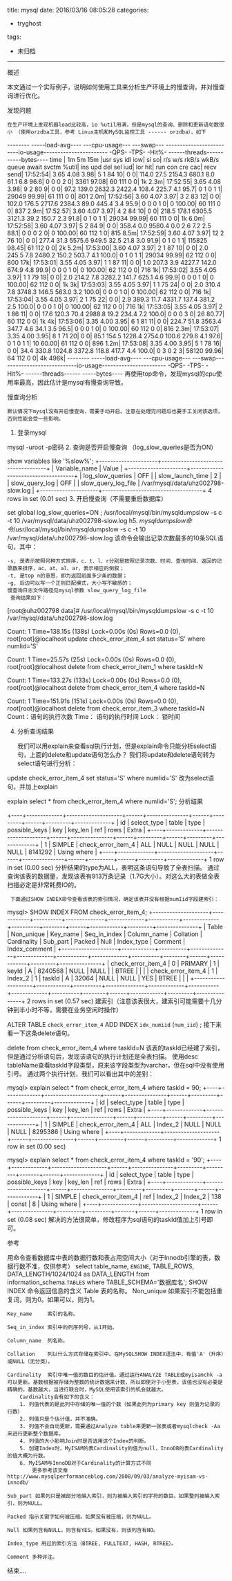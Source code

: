 title: mysql
date: 2016/03/16 08:05:28
categories:
 - tryghost

tags:
 - 未归档 



---

概述

   本文通过一个实际例子，说明如何使用工具来分析生产环境上的慢查询，并对慢查询进行优化。

发现问题

    在生产环境上发现机器load比较高，io %util用满，但是mysql的查询、删除和更新语句数很小 （使用orzdba工具，参考 Linux主机和MySQL监控工具 ------ orzdba），如下

 -------- -----load-avg---- ---cpu-usage--- ---swap--- -------------------------io-usage-----------------------                     -QPS- -TPS-         -Hit%- ------threads------ -----bytes----
  time  |  1m    5m   15m |usr sys idl iow|   si   so|   r/s    w/s    rkB/s    wkB/s  queue await svctm %util|  ins   upd   del    sel   iud|     lor    hit| run  con  cre  cac|   recv   send|
17:52:54| 3.65  4.08  3.98|  5   1  84  10|    0    0|  114.0   27.5  2154.3    680.1   8.0   61.1   6.8  96.6|    0     0     0      2     0|    3361  97.08|  60  111    0    0|     1k   2.3m|
17:52:55| 3.65  4.08  3.98|  9   2  80   9|    0    0|   97.2  139.0  2632.3   2422.4 108.4  225.7   4.1  95.7|    0     1     0      1     1|   29049  99.99|  61  111    0    0|    801   2.0m|
17:52:56| 3.60  4.07  3.97|  3   2  83  12|    0    0|  102.0  176.5  2717.6   2384.3  89.0  445.4   3.4  95.9|    0     0     0      1     0|       0 100.00|  60  111    0    0|    837   2.9m|
17:52:57| 3.60  4.07  3.97|  4   2  84  10|    0    0|  218.5  178.1  6305.5   3121.3  39.2  150.7   2.3  91.8|    0     1     0      1     1|   29034  99.99|  60  111    0    0|     1k   6.0m|
17:52:58| 3.60  4.07  3.97|  5   2  84   9|    0    0|  358.4    0.0  9580.4      0.0   2.6    7.2   2.5  88.1|    0     0     0      2     0|       0 100.00|  60  112    1    0|    815   8.5m|
17:52:59| 3.60  4.07  3.97| 12   2  76  10|    0    0|  277.4   31.3  5575.6    949.5  32.5   21.8   3.0  91.9|    0     1     0      1     1|  115825  98.45|  61  112    0    0|     2k   5.2m|
17:53:00| 3.60  4.07  3.97|  2   1  87  10|    0    0|    2.0  245.5     7.8   2480.2 150.2  503.7   4.1 100.0|    0     1     0      1     1|   29034  99.99|  62  112    0    0|    800    17k|
17:53:01| 3.55  4.05  3.97|  1   1  87  11|    0    0|    1.0  207.3     3.9   4227.7 142.0  674.9   4.8  99.9|    0     0     0      1     0|       0 100.00|  62  112    0    0|    716     1k|
17:53:02| 3.55  4.05  3.97|  1   1  79  19|    0    0|    2.0  214.2     7.8   3282.2 141.7  625.1   4.6  99.9|    0     0     0      1     0|       0 100.00|  62  112    0    0|     1k     3k|
17:53:03| 3.55  4.05  3.97|  1   1  75  24|    0    0|    2.0  310.4     7.8   3748.3 146.5  563.0   3.2 100.0|    0     0     0      1     0|       0 100.00|  62  112    0    0|    716     1k|
17:53:04| 3.55  4.05  3.97|  2   1  75  22|    0    0|    2.9  389.3    11.7   4331.7 137.4  381.2   2.5 100.0|    0     0     0      1     0|       0 100.00|  62  112    0    0|    716     1k|
17:53:05| 3.55  4.05  3.97|  2   1  86  11|    0    0|   17.6  120.3    70.4   2988.8  19.2  234.4   7.2 100.0|    0     0     0      3     0|      26  80.77|  60  112    0    0|     1k     4k|
17:53:06| 3.35  4.00  3.95|  6   1  81  11|    0    0|  224.7   51.8  3563.4    347.7   4.6   34.1   3.5  96.5|    0     0     0      1     0|       0 100.00|  60  112    0    0|    816   2.3m|
17:53:07| 3.35  4.00  3.95|  8   1  71  20|    0    0|   85.1  154.5  1228.4   2754.0 100.6  279.6   4.1  97.6|    0     1     0      1     1|      10  60.00|  61  112    0    0|    896   1.2m|
17:53:08| 3.35  4.00  3.95|  5   1  78  16|    0    0|   34.4  330.8  1024.8   3372.8 118.8  417.7   4.4 100.0|    0     3     0      2     3|   58120  99.96|  64  112    0    0|     4k   498k|
-------- -----load-avg---- ---cpu-usage--- ---swap--- -------------------------io-usage-----------------------                     -QPS- -TPS-         -Hit%- ------threads------ -----bytes----
    再使用top命令，发现mysql的cpu使用率最高，因此估计是mysql有慢查询导致。

慢查询分析

    默认情况下mysql没有开启慢查询，需要手动开启。注意在处理完问题后也要手工关闭该选项，否则性能会受一些影响。

1. 登录mysql

mysql -uroot -p密码
2. 查询是否开启慢查询 （log_slow_queries是否为ON）

show variables like '%slow%';
+---------------------+------------------------------------+
| Variable_name       | Value                              |
+---------------------+------------------------------------+
| log_slow_queries    | OFF                                |
| slow_launch_time    | 2                                  |
| slow_query_log      | OFF                                |
| slow_query_log_file | /var/mysql/data/uhz002798-slow.log |
+---------------------+------------------------------------+
4 rows in set (0.01 sec)
3. 开启慢查询（不需要重启数据库）

set global log_slow_queries=ON ;
/usr/local/mysql/bin/mysqldumpslow -s c -t 10 /var/mysql/data/uhz002798-slow.log
h5. *mysqldumpslow命令*/usr/local/mysql/bin/mysqldumpslow -s c -t 10 /var/mysql/data/uhz002798-slow.log
该命令会输出记录次数最多的10条SQL语句，其中：

    -s, 是表示按照何种方式排序，c、t、l、r分别是按照记录次数、时间、查询时间、返回的记录数来排序，ac、at、al、ar，表示相应的倒叙；
    -t, 是top n的意思，即为返回前面多少条的数据；
    -g, 后边可以写一个正则匹配模式，大小写不敏感的；
    慢查询日志文件路径见mysql参数 slow_query_log_file
     查询结果如下：

[root@uhz002798 data]#  /usr/local/mysql/bin/mysqldumpslow -s c -t 10 /var/mysql/data/uhz002798-slow.log

Count: 1  Time=138.15s (138s)  Lock=0.00s (0s)  Rows=0.0 (0), root[root]@localhost
  update check_error_item_4  set status='S' where numIid='S'

Count: 1  Time=25.57s (25s)  Lock=0.00s (0s)  Rows=0.0 (0), root[root]@localhost
  delete from check_error_item_1 where taskId=N

Count: 1  Time=133.27s (133s)  Lock=0.00s (0s)  Rows=0.0 (0), root[root]@localhost
  delete from check_error_item_4 where taskId=N

Count: 1  Time=151.91s (151s)  Lock=0.00s (0s)  Rows=0.0 (0), root[root]@localhost
  delete from check_error_item_3 where taskId=N
     Count：语句的执行次数
     Time： 语句的执行时间
     Lock： 锁时间

4. 分析查询结果

    我们可以用explain来查看sql执行计划，但是explain命令只能分析select语句，上面的delete和update语句怎么办？  我们将update和delete语句转为select语句进行分析：

update check_error_item_4  set status='S' where numIid='S'
    改为select语句，并加上explain

explain select * from check_error_item_4 where numIid='S';
    分析结果

+----+-------------+--------------------+------+---------------+------+---------+------+---------+-------------+
| id | select_type | table              | type | possible_keys | key  | key_len | ref  | rows    | Extra       |
+----+-------------+--------------------+------+---------------+------+---------+------+---------+-------------+
|  1 | SIMPLE      | check_error_item_4 | ALL  | NULL          | NULL | NULL    | NULL | 8141292 | Using where |
+----+-------------+--------------------+------+---------------+------+---------+------+---------+-------------+
1 row in set (0.00 sec)
    分析结果的type为ALL，表明这条语句导致了全表扫描。 通过查询该表的数据量，发现该表有913万条记录（1.7G大小）。对这么大的表做全表扫描必定是非常耗费IO的。

     下面通过SHOW INDEX命令查看该表的索引情况，确定该表并没有根据numIid字段建索引：

 mysql> SHOW INDEX FROM check_error_item_4;
+--------------------+------------+----------+--------------+-------------+-----------+-------------+----------+--------+------+------------+---------+---------------+
| Table              | Non_unique | Key_name | Seq_in_index | Column_name | Collation | Cardinality | Sub_part | Packed | Null | Index_type | Comment | Index_comment |
+--------------------+------------+----------+--------------+-------------+-----------+-------------+----------+--------+------+------------+---------+---------------+
| check_error_item_4 |          0 | PRIMARY  |            1 | keyId       | A         |     8240568 |     NULL | NULL   |      | BTREE      |         |               |
| check_error_item_4 |          1 | Index_2  |            1 | taskId      | A         |       32064 |     NULL | NULL   | YES  | BTREE      |         |               |
+--------------------+------------+----------+--------------+-------------+-----------+-------------+----------+--------+------+------------+---------+---------------+
2 rows in set (0.57 sec)
    建索引（注意该表很大，建索引可能需要十几分钟到半小时不等，需要在业务空闲时操作）

ALTER TABLE `check_error_item_4` ADD INDEX `idx_numiid` (`num_iid`) ;
    接下来看一下这条delete语句。

delete from check_error_item_4 where taskId=N
    该表的taskId已经建了索引，但是通过分析语句后，发现该语句的执行计划还是全表扫描。 使用desc tableName查看taskId字段类型，原来该字段类型为varchar，但在sql中没有使用引号。 通过两个执行计划，我们可以看出其中的差别：

 mysql> explain select * from check_error_item_4 where taskId = 90;
+----+-------------+--------------------+------+---------------+------+---------+------+---------+-------------+
| id | select_type | table              | type | possible_keys | key  | key_len | ref  | rows    | Extra       |
+----+-------------+--------------------+------+---------------+------+---------+------+---------+-------------+
|  1 | SIMPLE      | check_error_item_4 | ALL  | Index_2       | NULL | NULL    | NULL | 8295386 | Using where |
+----+-------------+--------------------+------+---------------+------+---------+------+---------+-------------+
1 row in set (0.00 sec)

mysql> explain select * from check_error_item_4 where taskId = '90';
+----+-------------+--------------------+------+---------------+---------+---------+-------+------+-------------+
| id | select_type | table              | type | possible_keys | key     | key_len | ref   | rows | Extra       |
+----+-------------+--------------------+------+---------------+---------+---------+-------+------+-------------+
|  1 | SIMPLE      | check_error_item_4 | ref  | Index_2       | Index_2 | 138     | const |    8 | Using where |
+----+-------------+--------------------+------+---------------+---------+---------+-------+------+-------------+
1 row in set (0.08 sec)
    解决的方法很简单，修改程序为sql语句的taskId值加上引号即可。

参考

用命令查看数据库中表的数据行数和表占用空间大小（对于Innodb引擎的表，数据行数不准，仅供参考）
select table_name, `ENGINE`, TABLE_ROWS, DATA_LENGTH/1024/1024 as DATA_LENGTH  from information_schema.`TABLES` where TABLE_SCHEMA='数据库名';
SHOW INDEX 命令返回信息的含义 Table 表的名称。
    Non_unique   如果索引不能包括重复词，则为0。如果可以，则为1。

    Key_name     索引的名称。

    Seq_in_index 索引中的列序列号，从1开始。

    Column_name  列名称。

    Collation    列以什么方式存储在索引中。在MySQLSHOW INDEX语法中，有值'A'（升序）或NULL（无分类）。

    Cardinality  索引中唯一值的数目的估计值。通过运行ANALYZE TABLE或myisamchk -a可以更新。基数根据被存储为整数的统计数据来计数，所以即使对于小型表，该值也没有必要是精确的。基数越大，当进行联合时，MySQL使用该索引的机会就越大。
        Cardinality会有如下的含义：
        1. 列值代表的是此列中存储的唯一值的个数（如果此列为primary key 则值为记录的行数）
        2. 列值只是个估计值，并不准确。
        3. 列值不会自动更新，需要通过Analyze table来更新一张表或者mysqlcheck -Aa来进行更新整个数据库。
        4. 列值的大小影响Join时是否选用这个Index的判断。
        5. 创建Index时，MyISAM的表Cardinality的值为null，InnoDB的表Cardinality的值大概为行数。
        6. MyISAM与InnoDB对于Cardinality的计算方式不同
            更多参考该文章 http://www.mysqlperformanceblog.com/2008/09/03/analyze-myisam-vs-innodb/

    Sub_part 如果列只是被部分地编入索引，则为被编入索引的字符的数目。如果整列被编入索引，则为NULL。

    Packed 指示关键字如何被压缩。如果没有被压缩，则为NULL。

    Null 如果列含有NULL，则含有YES。如果没有，则该列含有NO。

    Index_type 用过的索引方法（BTREE, FULLTEXT, HASH, RTREE）。

    Comment 多种评注。

结束....




